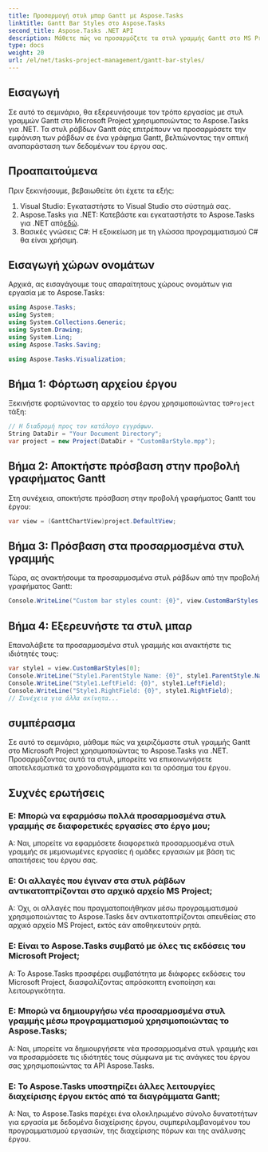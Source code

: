 ```yaml
---
title: Προσαρμογή στυλ μπαρ Gantt με Aspose.Tasks
linktitle: Gantt Bar Styles στο Aspose.Tasks
second_title: Aspose.Tasks .NET API
description: Μάθετε πώς να προσαρμόζετε τα στυλ γραμμής Gantt στο MS Project χρησιμοποιώντας το Aspose.Tasks για .NET. Βελτιώστε την οπτικοποίηση του έργου χωρίς κόπο.
type: docs
weight: 20
url: /el/net/tasks-project-management/gantt-bar-styles/
---
```

## Εισαγωγή
Σε αυτό το σεμινάριο, θα εξερευνήσουμε τον τρόπο εργασίας με στυλ γραμμών Gantt στο Microsoft Project χρησιμοποιώντας το Aspose.Tasks για .NET. Τα στυλ ράβδων Gantt σάς επιτρέπουν να προσαρμόσετε την εμφάνιση των ράβδων σε ένα γράφημα Gantt, βελτιώνοντας την οπτική αναπαράσταση των δεδομένων του έργου σας.
## Προαπαιτούμενα
Πριν ξεκινήσουμε, βεβαιωθείτε ότι έχετε τα εξής:
1. Visual Studio: Εγκαταστήστε το Visual Studio στο σύστημά σας.
2.  Aspose.Tasks για .NET: Κατεβάστε και εγκαταστήστε το Aspose.Tasks για .NET από[εδώ](https://releases.aspose.com/tasks/net/).
3. Βασικές γνώσεις C#: Η εξοικείωση με τη γλώσσα προγραμματισμού C# θα είναι χρήσιμη.

## Εισαγωγή χώρων ονομάτων
Αρχικά, ας εισαγάγουμε τους απαραίτητους χώρους ονομάτων για εργασία με το Aspose.Tasks:
```csharp
using Aspose.Tasks;
using System;
using System.Collections.Generic;
using System.Drawing;
using System.Linq;
using Aspose.Tasks.Saving;

using Aspose.Tasks.Visualization;
```
## Βήμα 1: Φόρτωση αρχείου έργου
 Ξεκινήστε φορτώνοντας το αρχείο του έργου χρησιμοποιώντας το`Project` τάξη:
```csharp
// Η διαδρομή προς τον κατάλογο εγγράφων.
String DataDir = "Your Document Directory";
var project = new Project(DataDir + "CustomBarStyle.mpp");
```
## Βήμα 2: Αποκτήστε πρόσβαση στην προβολή γραφήματος Gantt
Στη συνέχεια, αποκτήστε πρόσβαση στην προβολή γραφήματος Gantt του έργου:
```csharp
var view = (GanttChartView)project.DefaultView;
```
## Βήμα 3: Πρόσβαση στα προσαρμοσμένα στυλ γραμμής
Τώρα, ας ανακτήσουμε τα προσαρμοσμένα στυλ ράβδων από την προβολή γραφήματος Gantt:
```csharp
Console.WriteLine("Custom bar styles count: {0}", view.CustomBarStyles.Count);
```
## Βήμα 4: Εξερευνήστε τα στυλ μπαρ
Επαναλάβετε τα προσαρμοσμένα στυλ γραμμής και ανακτήστε τις ιδιότητές τους:
```csharp
var style1 = view.CustomBarStyles[0];
Console.WriteLine("Style1.ParentStyle Name: {0}", style1.ParentStyle.Name);
Console.WriteLine("Style1.LeftField: {0}", style1.LeftField);
Console.WriteLine("Style1.RightField: {0}", style1.RightField);
// Συνέχεια για άλλα ακίνητα...
```

## συμπέρασμα
Σε αυτό το σεμινάριο, μάθαμε πώς να χειριζόμαστε στυλ γραμμής Gantt στο Microsoft Project χρησιμοποιώντας το Aspose.Tasks για .NET. Προσαρμόζοντας αυτά τα στυλ, μπορείτε να επικοινωνήσετε αποτελεσματικά τα χρονοδιαγράμματα και τα ορόσημα του έργου.

## Συχνές ερωτήσεις
### Ε: Μπορώ να εφαρμόσω πολλά προσαρμοσμένα στυλ γραμμής σε διαφορετικές εργασίες στο έργο μου;
Α: Ναι, μπορείτε να εφαρμόσετε διαφορετικά προσαρμοσμένα στυλ γραμμής σε μεμονωμένες εργασίες ή ομάδες εργασιών με βάση τις απαιτήσεις του έργου σας.
### Ε: Οι αλλαγές που έγιναν στα στυλ ράβδων αντικατοπτρίζονται στο αρχικό αρχείο MS Project;
Α: Όχι, οι αλλαγές που πραγματοποιήθηκαν μέσω προγραμματισμού χρησιμοποιώντας το Aspose.Tasks δεν αντικατοπτρίζονται απευθείας στο αρχικό αρχείο MS Project, εκτός εάν αποθηκευτούν ρητά.
### Ε: Είναι το Aspose.Tasks συμβατό με όλες τις εκδόσεις του Microsoft Project;
Α: Το Aspose.Tasks προσφέρει συμβατότητα με διάφορες εκδόσεις του Microsoft Project, διασφαλίζοντας απρόσκοπτη ενοποίηση και λειτουργικότητα.
### Ε: Μπορώ να δημιουργήσω νέα προσαρμοσμένα στυλ γραμμής μέσω προγραμματισμού χρησιμοποιώντας το Aspose.Tasks;
Α: Ναι, μπορείτε να δημιουργήσετε νέα προσαρμοσμένα στυλ γραμμής και να προσαρμόσετε τις ιδιότητές τους σύμφωνα με τις ανάγκες του έργου σας χρησιμοποιώντας τα API Aspose.Tasks.
### Ε: Το Aspose.Tasks υποστηρίζει άλλες λειτουργίες διαχείρισης έργου εκτός από τα διαγράμματα Gantt;
Α: Ναι, το Aspose.Tasks παρέχει ένα ολοκληρωμένο σύνολο δυνατοτήτων για εργασία με δεδομένα διαχείρισης έργου, συμπεριλαμβανομένου του προγραμματισμού εργασιών, της διαχείρισης πόρων και της ανάλυσης έργου.